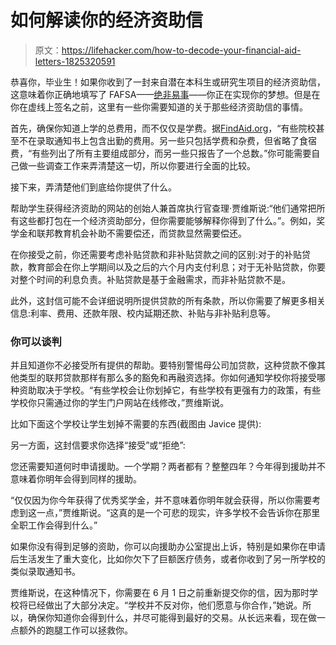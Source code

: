 # 如何解读你的经济资助信

> 原文：<https://lifehacker.com/how-to-decode-your-financial-aid-letters-1825320591>

恭喜你，毕业生！如果你收到了一封来自潜在本科生或研究生项目的经济资助信，这意味着你正确地填写了 FAFSA——[绝非易事](https://twocents.lifehacker.com/it-s-harder-than-ever-to-apply-for-student-aid-here-s-1793544567)——你正在实现你的梦想。但是在你在虚线上签名之前，这里有一些你需要知道的关于那些经济资助信的事情。



首先，确保你知道上学的总费用，而不仅仅是学费。据[FindAid.org](http://www.finaid.org/fafsa/awardletters.phtml)，“有些院校甚至不在录取通知书上包含出勤的费用。另一些只包括学费和杂费，但省略了食宿费，“有些列出了所有主要组成部分，而另一些只报告了一个总数。”你可能需要自己做一些调查工作来弄清楚这一切，所以你要进行全面的比较。

接下来，弄清楚他们到底给你提供了什么。

帮助学生获得经济资助的网站的创始人兼首席执行官查理·贾维斯说:“他们通常把所有这些都打包在一个经济资助部分，但你需要能够解释你得到了什么。”。例如，奖学金和联邦教育机会补助不需要偿还，而贷款显然需要偿还。

在你接受之前，你还需要考虑补贴贷款和非补贴贷款之间的区别:对于的补贴贷款，教育部会在你上学期间以及之后的六个月内支付利息；对于无补贴贷款，你要对整个时间的利息负责。补贴贷款是基于金融需求，而非补贴贷款不是。

此外，这封信可能不会详细说明所提供贷款的所有条款，所以你需要了解更多相关信息:利率、费用、还款年限、校内延期还款、补贴与非补贴利息等。

### 你可以谈判

并且知道你不必接受所有提供的帮助。要特别警惕母公司加贷款，这种贷款不像其他类型的联邦贷款那样有那么多的豁免和再融资选择。你如何通知学校你将接受哪种资助取决于学校。“有些学校会让你划掉它，有些学校有更强有力的政策，有些学校你只需通过你的学生门户网站在线修改，”贾维斯说。

比如下面这个学校让学生划掉不需要的东西(截图由 Javice 提供):

另一方面，这封信要求你选择“接受”或“拒绝”:

您还需要知道何时申请援助。一个学期？两者都有？整整四年？今年得到援助并不意味着你明年会得到同样的援助。

“仅仅因为你今年获得了优秀奖学金，并不意味着你明年就会获得，所以你需要考虑到这一点，”贾维斯说。“这真的是一个可悲的现实，许多学校不会告诉你在那里全职工作会得到什么。”

如果你没有得到足够的资助，你可以向援助办公室提出上诉，特别是如果你在申请后生活发生了重大变化，比如你欠下了巨额医疗债务，或者你收到了另一所学校的类似录取通知书。

贾维斯说，在这种情况下，你需要在 6 月 1 日之前重新提交你的信，因为那时学校将已经做出了大部分决定。“学校并不反对你，他们愿意与你合作，”她说。所以，确保你知道你会得到什么，并尽可能得到最好的交易。从长远来看，现在做一点额外的跑腿工作可以拯救你。